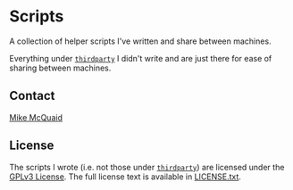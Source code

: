 # Scripts
A collection of helper scripts I've written and share between machines.

Everything under [`thirdparty`](https://github.com/mikemcquaid/scripts/tree/master/thirdparty) I didn't write and are just there for ease of sharing between machines.

## Contact
[Mike McQuaid](mailto:mike@mikemcquaid.com)

## License
The scripts I wrote (i.e. not those under [`thirdparty`](https://github.com/mikemcquaid/scripts/tree/master/thirdparty)) are licensed under the [GPLv3 License](https://en.wikipedia.org/wiki/GNU_General_Public_License).
The full license text is available in [LICENSE.txt](https://github.com/mikemcquaid/scripts/blob/master/LICENSE.txt).
